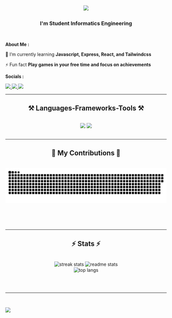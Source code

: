 <h1 align="center">
    <img src="https://readme-typing-svg.herokuapp.com/?font=Montserrat&size=35&center=true&vCenter=true&width=500&height=70&duration=4000&lines=Hi+There!+👋;+I'm+Azril+Pramudia!;" />
</h1>

<h3 align="center">I'm Student Informatics Engineering</h3>

<br/>

<div>

<strong>About Me :</strong>
 
🌱 I’m currently learning **Javascript, Express, React, and Tailwindcss**

⚡ Fun fact **Play games in your free time and focus on achievements**

</div>

<div>

  <strong>Socials :</strong>
  
  <a href="https://linkedin.com/in/azril-pramudia-anugrah-202a872a6" target="_blank">
    <img src="https://img.shields.io/badge/LinkedIn-0077B5?style=for-the-badge&logo=linkedin&logoColor=white" target="_blank" />
  </a>
  <a href="https://instagram.com/azrilpramudia" target="_blank">
    <img src="https://img.shields.io/badge/Instagram-E4405F?style=for-the-badge&logo=instagram&logoColor=white" target="_blank" />
  </a>
  <a href="https://x.com/azrilpramudia" target="_blank">
    <img src="https://img.shields.io/badge/X-000000?style=for-the-badge&logo=x&logoColor=white" target="_blank" />
  </a>
</div>

 <hr/>

<h2 align="center">⚒️ Languages-Frameworks-Tools ⚒️</h2>
<br/>
<div align="center">
    <img src="https://skillicons.dev/icons?i=html,css,javascript,nodejs,react,vscode,github,figma,tailwind,git" />
    <img src="https://skillicons.dev/icons?i=express,mongodb,mysql,linux,postman,vite,bun" /><br>
</div>

<br/>
<hr/>

<div align="center">
  <h2>🐍 My Contributions 🐍</h2>
  <br>
  <img alt="snake eating my contributions" src="https://raw.githubusercontent.com/Azrilpramudia/Azrilpramudia/output/github-contribution-grid-snake.svg" />
  
  <br/><br/><br/>
</div>

<hr/>

<h2 align="center">⚡ Stats ⚡</h2>
<br>
<div align=center>
  <img width=390 src="https://github-readme-streak-stats.herokuapp.com/?user=Azrilpramudia&theme=react&hide_border=false" alt="streak stats"/>
  <img width=390 src="https://github-readme-stats.vercel.app/api?username=Azrilpramudia&theme=react&hide_border=false&include_all_commits=false&count_private=false" alt="readme stats" />
  <br/>
  <img width=325 align="center" src="https://github-readme-stats.vercel.app/api/top-langs/?username=Azrilpramudia&theme=react&hide_border=false&include_all_commits=false&count_private=false&layout=compact" alt="top langs" />
</div>

<br/><br/>

<hr/>

<br/>

 [![](https://visitcount.itsvg.in/api?id=Azrilpramudia&icon=5&color=1)](https://visitcount.itsvg.in)
